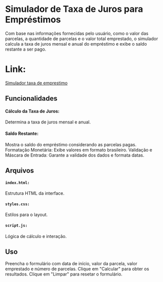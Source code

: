 # Simulador de Taxa de Juros para Empréstimos
Com base nas informações fornecidas pelo usuário, como o valor das parcelas, a quantidade de parcelas e o valor total emprestado, o simulador calcula a taxa de juros mensal e anual do empréstimo e exibe o saldo restante a ser pago.

# Link: 
[Simulador taxa de emprestimo](https://kaio-novaes.github.io/simulador_taxa_emprestimo/)

## Funcionalidades
#### Cálculo da Taxa de Juros: 
Determina a taxa de juros mensal e anual.
#### Saldo Restante: 
Mostra o saldo do empréstimo considerando as parcelas pagas.
Formatação Monetária: Exibe valores em formato brasileiro.
Validação e Máscara de Entrada: Garante a validade dos dados e formata datas.

## Arquivos
#### **`index.html:`** 
Estrutura HTML da interface.
#### **`styles.css:`** 
Estilos para o layout.
#### **`script.js:`**  
Lógica de cálculo e interação.

## Uso
Preencha o formulário com data de início, valor da parcela, valor emprestado e número de parcelas.
Clique em "Calcular" para obter os resultados.
Clique em "Limpar" para resetar o formulário.
